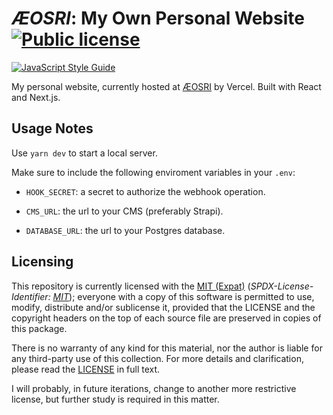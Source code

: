 <!--
  - Copyright (C) 2021, 2022 Matheus Fernandes Bigolin <mfrdrbigolin@disroot.org>
  - SPDX-License-Identifier: MIT
  -->

# *ÆOSRI*: My Own Personal Website [![Public license](https://img.shields.io/badge/MIT_(Expat)-yellow?logo=spdx&logoColor=white)](./LICENSE)

[![JavaScript Style Guide](https://cdn.rawgit.com/standard/standard/master/badge.svg)](https://github.com/standard/standard)

My        personal        website,        currently        hosted        at
[ÆOSRI](https://aeosri.vercel.app)   by  Vercel.    Built  with  React  and
Next.js.

## Usage Notes

Use `yarn dev` to start a local server.

Make sure to include the following enviroment variables in your `.env`:

* `HOOK_SECRET`: a secret to authorize the webhook operation.

* `CMS_URL`: the url to your CMS (preferably Strapi).

* `DATABASE_URL`: the url to your Postgres database.

## Licensing

This  repository is  currently licensed  with the  [MIT (Expat)](./LICENSE)
(*SPDX-License-Identifier:     [MIT](https://spdx.org/licenses/MIT.html)*);
everyone  with  a copy  of  this  software  is  permitted to  use,  modify,
distribute  and/or  sublicense  it,  provided  that  the  LICENSE  and  the
copyright headers on the top of each source file are preserved in copies of
this package.

There is  no warranty  of any  kind for  this material,  nor the  author is
liable for  any third-party use of  this collection.  For more  details and
clarification, please read the [LICENSE](./LICENSE) in full text.

I will probably,  in future iterations, change to  another more restrictive
license, but further study is required in this matter.
